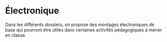 # Électronique

Dans les différents dossiers, on propose des montages électroniques de base qui pourront être utiles dans certaines activités pédagogiques à mener en classe.

